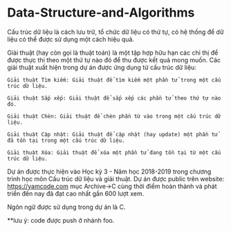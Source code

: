 # Data-Structure-and-Algorithms
Cấu trúc dữ liệu là cách lưu trữ, tổ chức dữ liệu có thứ tự, có hệ thống để dữ liệu có thể được sử dụng một cách hiệu quả. 

Giải thuật (hay còn gọi là thuật toán) là một tập hợp hữu hạn các chỉ thị để được thực thi theo một thứ tự nào đó để thu được kết quả mong muốn.
Các giải thuật xuất hiện trong dự án được ứng dụng từ cấu trúc dữ liệu:


    Giải thuật Tìm kiếm: Giải thuật để tìm kiếm một phần tử trong một cấu trúc dữ liệu.

    Giải thuật Sắp xếp: Giải thuật để sắp xếp các phần tử theo thứ tự nào đó.

    Giải thuật Chèn: Giải thuật để chèn phần từ vào trong một cấu trúc dữ liệu.

    Giải thuật Cập nhật: Giải thuật để cập nhật (hay update) một phần tử đã tồn tại trong một cấu trúc dữ liệu.

    Giải thuật Xóa: Giải thuật để xóa một phần tử đang tồn tại từ một cấu trúc dữ liệu.


Dự án được thực hiện vào Học kỳ 3 - Năm học 2018-2019 trong chương trình học môn Cấu trúc dữ liệu và giải thuật.
Dự án được public trên website: https://yamcode.com mục Archive->C cùng thời điểm hoàn thành và phát triển đến nay đã đạt cao nhất gần 600 lượt xem.

Ngôn ngữ được sử dụng trong dự án là C.

**lưu ý: code được push ở nhánh foo.
